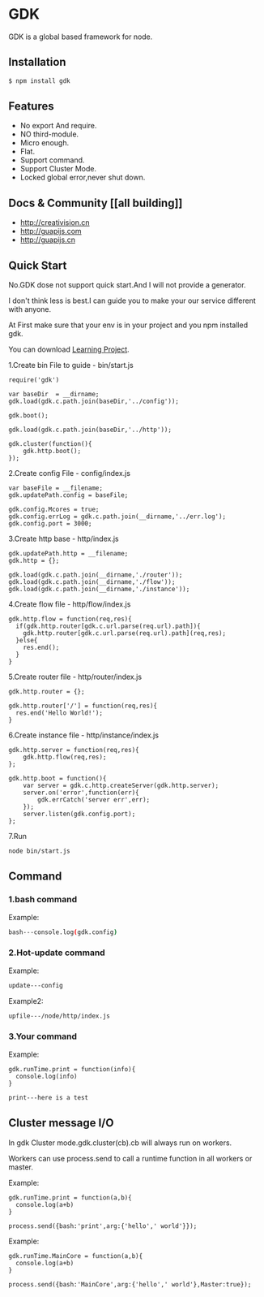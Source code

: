 # GDK

GDK is a global based framework for node.

## Installation

```bash
$ npm install gdk
```

## Features

  * No export And require.
  * NO third-module.
  * Micro enough.
  * Flat.
  * Support command.
  * Support Cluster Mode.
  * Locked global error,never shut down.
  
## Docs & Community [[all building]]

  * http://creativision.cn
  * http://guapijs.com
  * http://guapijs.cn
  
## Quick Start

  No.GDK dose not support quick start.And I will not provide a generator.
  
  I don't think less is best.I can guide you to make your our service different with anyone.
  
  At First make sure that your env is in your project and you npm installed gdk.
  
  You can download [Learning Project](http://fs.creativision.cn/project.tar.gz).
  
  1.Create bin File to guide - bin/start.js
  
  ```
  require('gdk')
  
  var baseDir  = __dirname;
  gdk.load(gdk.c.path.join(baseDir,'../config'));
  
  gdk.boot();
  
  gdk.load(gdk.c.path.join(baseDir,'../http'));
  
  gdk.cluster(function(){
      gdk.http.boot();
  });
  ```
  
  2.Create config File - config/index.js
  
  ```
  var baseFile = __filename;
  gdk.updatePath.config = baseFile;
  
  gdk.config.Mcores = true;
  gdk.config.errLog = gdk.c.path.join(__dirname,'../err.log');
  gdk.config.port = 3000;
  ```
  
  3.Create http base - http/index.js
  
  ```
  gdk.updatePath.http = __filename;
  gdk.http = {};
  
  gdk.load(gdk.c.path.join(__dirname,'./router'));
  gdk.load(gdk.c.path.join(__dirname,'./flow'));
  gdk.load(gdk.c.path.join(__dirname,'./instance'));
  ```
  
  4.Create flow file - http/flow/index.js
  
  ```
  gdk.http.flow = function(req,res){
    if(gdk.http.router[gdk.c.url.parse(req.url).path]){
      gdk.http.router[gdk.c.url.parse(req.url).path](req,res);
    }else{
      res.end();
    }
  }
  ```
  
  5.Create router file - http/router/index.js
  
  ```
  gdk.http.router = {};
  
  gdk.http.router['/'] = function(req,res){
    res.end('Hello World!');
  }
  ```
  
  6.Create instance file - http/instance/index.js
  
  ```
  gdk.http.server = function(req,res){
      gdk.http.flow(req,res);
  };
  
  gdk.http.boot = function(){
      var server = gdk.c.http.createServer(gdk.http.server);
      server.on('error',function(err){
          gdk.errCatch('server err',err);
      });
      server.listen(gdk.config.port);
  };
  ```
  
  7.Run
  
  ```bash
  node bin/start.js
  ```
  
## Command

### 1.bash command
  
  Example:
  ```bash
  bash---console.log(gdk.config)
  ```
  
### 2.Hot-update command

  Example:
  ```bash
  update---config
  ```

  Example2:
  ```bash
  upfile---/node/http/index.js
  ```
  
### 3.Your command

  Example:
  ```
  gdk.runTime.print = function(info){
    console.log(info)
  }
  ```
  
  ```bash
  print---here is a test
  ```
  
## Cluster message I/O

  In gdk Cluster mode.gdk.cluster(cb).cb will always run on workers.

  Workers can use process.send to call a runtime function in all workers or master.

  Example:
  ```
  gdk.runTime.print = function(a,b){
    console.log(a+b)
  }
  
  process.send({bash:'print',arg:{'hello',' world'}});
  ```
  
  Example:
  ```
  gdk.runTime.MainCore = function(a,b){
    console.log(a+b)
  }
    
  process.send({bash:'MainCore',arg:{'hello',' world'},Master:true});
  ```